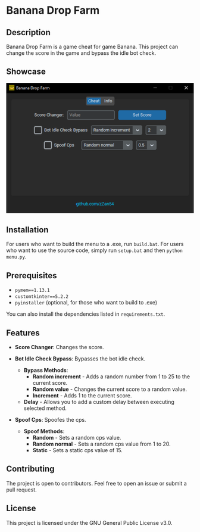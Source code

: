 # Banana Drop Farm

## Description
Banana Drop Farm is a game cheat for game Banana. This project can change the score in the game and bypass the idle bot check.

## Showcase
![Showcase Image](/img/menu_v1.2.png)

## Installation
For users who want to build the menu to a .exe, run `build.bat`. For users who want to use the source code, simply run `setup.bat` and then `python menu.py`.

## Prerequisites
- `pymem==1.13.1`
- `customtkinter==5.2.2`
- `pyinstaller` (optional, for those who want to build to .exe)

You can also install the dependencies listed in `requirements.txt`.

## Features
- **Score Changer**: Changes the score.

- **Bot Idle Check Bypass**: Bypasses the bot idle check.
    - **Bypass Methods**:
        - **Random increment** - Adds a random number from 1 to 25 to the current score.
        - **Random value** - Changes the current score to a random value.
        - **Increment** - Adds 1 to the current score.
    - **Delay** - Allows you to add a custom delay between executing selected method.

- **Spoof Cps**: Spoofes the cps.
    - **Spoof Methods**:
        - **Random** - Sets a random cps value.
        - **Random normal** - Sets a random cps value from 1 to 20.
        - **Static** - Sets a static cps value of 15.

## Contributing
The project is open to contributors. Feel free to open an issue or submit a pull request.

## License
This project is licensed under the GNU General Public License v3.0.
